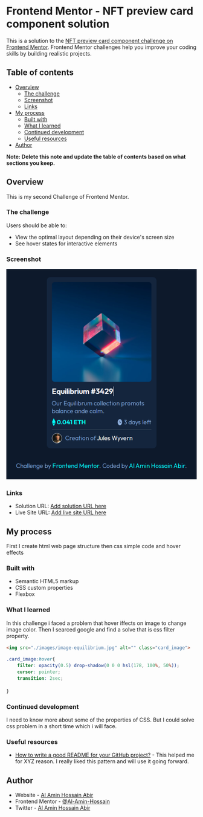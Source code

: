 # Frontend Mentor - NFT preview card component solution

This is a solution to the [NFT preview card component challenge on Frontend Mentor](https://www.frontendmentor.io/challenges/nft-preview-card-component-SbdUL_w0U). Frontend Mentor challenges help you improve your coding skills by building realistic projects. 

## Table of contents

- [Overview](#overview)
  - [The challenge](#the-challenge)
  - [Screenshot](#screenshot)
  - [Links](#links)
- [My process](#my-process)
  - [Built with](#built-with)
  - [What I learned](#what-i-learned)
  - [Continued development](#continued-development)
  - [Useful resources](#useful-resources)
- [Author](#author)


**Note: Delete this note and update the table of contents based on what sections you keep.**

## Overview

This is my second Challenge of Frontend Mentor.

### The challenge

Users should be able to:

- View the optimal layout depending on their device's screen size
- See hover states for interactive elements

### Screenshot

![](./images/Screenshot.png)

### Links

- Solution URL: [Add solution URL here](https://your-solution-url.com)
- Live Site URL: [Add live site URL here](https://alaminhossain-nft-previe-card-component-fronendmentor.netlify.app/)

## My process
First I create html web page structure then css simple code and
hover effects

### Built with

- Semantic HTML5 markup
- CSS custom properties
- Flexbox


### What I learned

In this challenge i faced a problem that hover iffects on image to change image color.
Then I searced google and find a solve that is css filter property.

```html
<img src="./images/image-equilibrium.jpg" alt="" class="card_image">
```
```css
.card_image:hover{
    filter: opacity(0.5) drop-shadow(0 0 0 hsl(178, 100%, 50%));
    cursor: pointer;
    transition: 2sec;

}
```

### Continued development
I need to know more about some of the properties of CSS.
But I could solve css problem in a short time which i will face.

### Useful resources

- [How to write a good README for your GitHub project?](https://bulldogjob.com/readme/how-to-write-a-good-readme-for-your-github-project) - This helped me for XYZ reason. I really liked this pattern and will use it going forward.


## Author

- Website - [Al Amin Hossain Abir](http://mutaminnas.blogspot.com/)
- Frontend Mentor - [@Al-Amin-Hossain](https://www.frontendmentor.io/profile/Al-Amin-Hossain-32)
- Twitter - [Al Amin Hossain Abir](https://twitter.com/AlAminH30952334)



